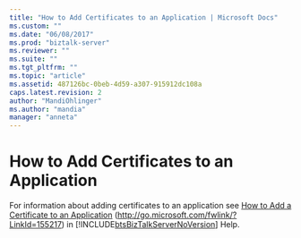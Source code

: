```yaml
---
title: "How to Add Certificates to an Application | Microsoft Docs"
ms.custom: ""
ms.date: "06/08/2017"
ms.prod: "biztalk-server"
ms.reviewer: ""
ms.suite: ""
ms.tgt_pltfrm: ""
ms.topic: "article"
ms.assetid: 487126bc-0beb-4d59-a307-915912dc108a
caps.latest.revision: 2
author: "MandiOhlinger"
ms.author: "mandia"
manager: "anneta"
---
```

# How to Add Certificates to an Application
For information about adding certificates to an application see [How to Add a Certificate to an Application](http://go.microsoft.com/fwlink/?LinkId=155217) (http://go.microsoft.com/fwlink/?LinkId=155217) in [!INCLUDE[btsBizTalkServerNoVersion](../includes/btsbiztalkservernoversion-md.md)] Help.